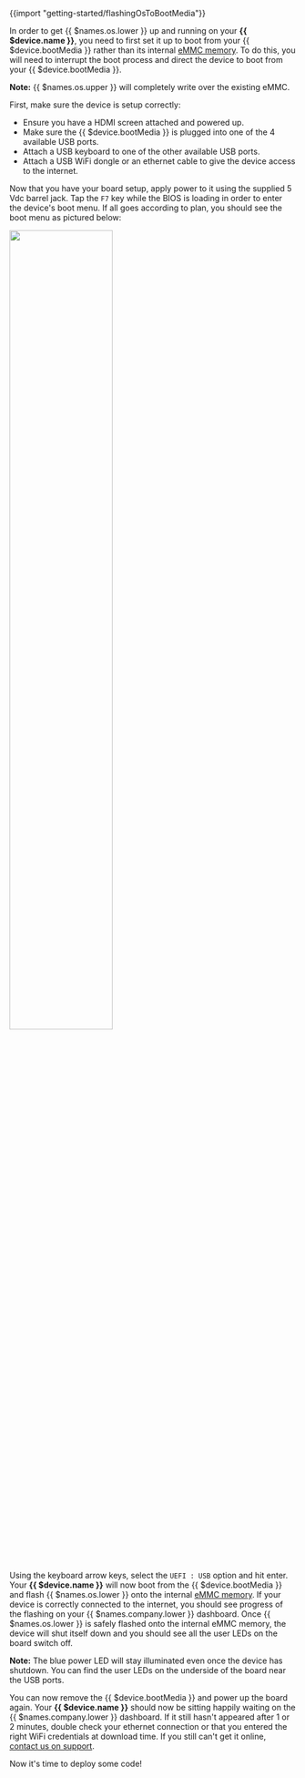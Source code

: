 {{import "getting-started/flashingOsToBootMedia"}}

In order to get {{ $names.os.lower }} up and running on your **{{ $device.name }}**, you need to first set it up to boot from your {{ $device.bootMedia }} rather than its
internal [eMMC memory][emmc-link]. To do this, you will need to interrupt the boot process and direct the device to boot from your {{ $device.bootMedia }}.

__Note:__ {{ $names.os.upper }} will completely write over the existing eMMC.

First, make sure the device is setup correctly:
- Ensure you have a HDMI screen attached and powered up.
- Make sure the {{ $device.bootMedia }} is plugged into one of the 4 available USB ports.
- Attach a USB keyboard to one of the other available USB ports.
- Attach a USB WiFi dongle or an ethernet cable to give the device access to the internet.

Now that you have your board setup, apply power to it using the supplied 5 Vdc barrel jack. Tap the `F7` key while the BIOS is loading in order to enter the device's boot menu. If all goes according to plan, you should see the boot menu as pictured below:

<img src="/img/up-board/up-board-uefi-selection.jpg" width="60%">

Using the keyboard arrow keys, select the `UEFI : USB` option and hit enter. Your **{{ $device.name }}** will now boot from the {{ $device.bootMedia }} and flash {{ $names.os.lower }} onto the internal [eMMC memory][emmc-link]. If your device is correctly connected to the internet, you should see progress of the flashing on your {{ $names.company.lower }} dashboard. Once {{ $names.os.lower }} is safely flashed onto the internal eMMC memory, the device will shut itself down and you should see all the user LEDs on the board switch off.

__Note:__ The blue power LED will stay illuminated even once the device has shutdown. You can find the user LEDs on the underside of the board near the USB ports.

You can now remove the {{ $device.bootMedia }} and power up the board again. Your **{{ $device.name }}** should now be sitting happily waiting on the {{ $names.company.lower }} dashboard. If it still hasn't appeared after 1 or 2 minutes, double check your ethernet connection or that you entered the right WiFi credentials at download time. If you still can't get it online, [contact us on support](/support/).

Now it's time to deploy some code!

[emmc-link]:https://www.jedec.org/standards-documents/technology-focus-areas/flash-memory-ssds-ufs-emmc/e-mmc
